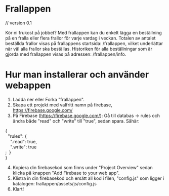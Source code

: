 # Frallappen
// version 0.1

Kör ni frukost på jobbet?
Med frallappen kan du enkelt lägga en beställning på en fralla eller flera frallor för varje vardag i veckan. Totalen av antalet beställda frallor visas på frallappens startsida: /frallappen, vilket underlättar när väl alla frallor ska beställas.
Historiken för alla beställningar som är gjorda med frallappen visas på adressen: /frallappen/info.

# Hur man installerar och använder webappen
1. Ladda ner eller Forka "frallappen".
2. Skapa ett projekt med valfritt namn på firebase, https://firebase.google.com/
3. På Firebase (https://firebase.google.com/): Gå till databas -> rules och ändra både "read" och "write" till "true", sedan spara.
Såhär:

{<br />
&nbsp;&nbsp;"rules": {<br />
&nbsp;&nbsp;&nbsp;&nbsp;".read": true,<br />
&nbsp;&nbsp;&nbsp;&nbsp;".write": true<br />
;&nbsp;&nbsp;}<br />
}<br />


4. Kopiera din firebasekod som finns under "Project Overview" sedan klicka på knappen "Add Firebase to your web app".
5. Klistra in din firebasekod och ersätt all kod i filen, "config.js" som ligger i katalogen: frallappen/assets/js/config.js
6. Klart!
